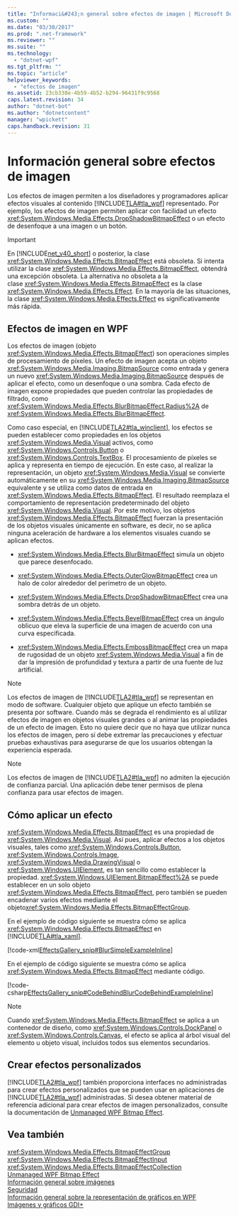 ```yaml
---
title: "Informaci&#243;n general sobre efectos de imagen | Microsoft Docs"
ms.custom: ""
ms.date: "03/30/2017"
ms.prod: ".net-framework"
ms.reviewer: ""
ms.suite: ""
ms.technology: 
  - "dotnet-wpf"
ms.tgt_pltfrm: ""
ms.topic: "article"
helpviewer_keywords: 
  - "efectos de imagen"
ms.assetid: 23cb338e-4b59-4b52-b294-96431f9c9568
caps.latest.revision: 34
author: "dotnet-bot"
ms.author: "dotnetcontent"
manager: "wpickett"
caps.handback.revision: 31
---
```

# Informaci&#243;n general sobre efectos de imagen
Los efectos de imagen permiten a los diseñadores y programadores aplicar efectos visuales al contenido [!INCLUDE[TLA#tla_wpf](../../../../includes/tlasharptla-wpf-md.md)] representado.  Por ejemplo, los efectos de imagen permiten aplicar con facilidad un efecto <xref:System.Windows.Media.Effects.DropShadowBitmapEffect> o un efecto de desenfoque a una imagen o un botón.  
  
> [!IMPORTANT]
>  En [!INCLUDE[net_v40_short](../../../../includes/net-v40-short-md.md)] o posterior, la clase <xref:System.Windows.Media.Effects.BitmapEffect> está obsoleta.  Si intenta utilizar la clase <xref:System.Windows.Media.Effects.BitmapEffect>, obtendrá una excepción obsoleta.  La alternativa no obsoleta a la clase <xref:System.Windows.Media.Effects.BitmapEffect> es la clase <xref:System.Windows.Media.Effects.Effect>.  En la mayoría de las situaciones, la clase <xref:System.Windows.Media.Effects.Effect> es significativamente más rápida.  
  
   
  
<a name="wpf_effects"></a>   
## Efectos de imagen en WPF  
 Los efectos de imagen \(objeto <xref:System.Windows.Media.Effects.BitmapEffect>\) son operaciones simples de procesamiento de píxeles.  Un efecto de imagen acepta un objeto <xref:System.Windows.Media.Imaging.BitmapSource> como entrada y genera un nuevo <xref:System.Windows.Media.Imaging.BitmapSource> después de aplicar el efecto, como un desenfoque o una sombra.  Cada efecto de imagen expone propiedades que pueden controlar las propiedades de filtrado, como <xref:System.Windows.Media.Effects.BlurBitmapEffect.Radius%2A> de <xref:System.Windows.Media.Effects.BlurBitmapEffect>.  
  
 Como caso especial, en [!INCLUDE[TLA2#tla_winclient](../../../../includes/tla2sharptla-winclient-md.md)], los efectos se pueden establecer como propiedades en los objetos <xref:System.Windows.Media.Visual> activos, como <xref:System.Windows.Controls.Button> o <xref:System.Windows.Controls.TextBox>.  El procesamiento de píxeles se aplica y representa en tiempo de ejecución.  En este caso, al realizar la representación, un objeto <xref:System.Windows.Media.Visual> se convierte automáticamente en su <xref:System.Windows.Media.Imaging.BitmapSource> equivalente y se utiliza como datos de entrada en <xref:System.Windows.Media.Effects.BitmapEffect>.  El resultado reemplaza el comportamiento de representación predeterminado del objeto <xref:System.Windows.Media.Visual>.  Por este motivo, los objetos <xref:System.Windows.Media.Effects.BitmapEffect> fuerzan la presentación de los objetos visuales únicamente en software, es decir,  no se aplica ninguna aceleración de hardware a los elementos visuales cuando se aplican efectos.  
  
-   <xref:System.Windows.Media.Effects.BlurBitmapEffect> simula un objeto que parece desenfocado.  
  
-   <xref:System.Windows.Media.Effects.OuterGlowBitmapEffect> crea un halo de color alrededor del perímetro de un objeto.  
  
-   <xref:System.Windows.Media.Effects.DropShadowBitmapEffect> crea una sombra detrás de un objeto.  
  
-   <xref:System.Windows.Media.Effects.BevelBitmapEffect> crea un ángulo oblicuo que eleva la superficie de una imagen de acuerdo con una curva especificada.  
  
-   <xref:System.Windows.Media.Effects.EmbossBitmapEffect> crea un mapa de rugosidad de un objeto <xref:System.Windows.Media.Visual> a fin de dar la impresión de profundidad y textura a partir de una fuente de luz artificial.  
  
> [!NOTE]
>  Los efectos de imagen de [!INCLUDE[TLA2#tla_wpf](../../../../includes/tla2sharptla-wpf-md.md)] se representan en modo de software.  Cualquier objeto que aplique un efecto también se presenta por software.  Cuando más se degrada el rendimiento es al utilizar efectos de imagen en objetos visuales grandes o al animar las propiedades de un efecto de imagen.  Esto no quiere decir que no haya que utilizar nunca los efectos de imagen, pero sí debe extremar las precauciones y efectuar pruebas exhaustivas para asegurarse de que los usuarios obtengan la experiencia esperada.  
  
> [!NOTE]
>  Los efectos de imagen de [!INCLUDE[TLA2#tla_wpf](../../../../includes/tla2sharptla-wpf-md.md)] no admiten la ejecución de confianza parcial.  Una aplicación debe tener permisos de plena confianza para usar efectos de imagen.  
  
<a name="applyeffects"></a>   
## Cómo aplicar un efecto  
 <xref:System.Windows.Media.Effects.BitmapEffect> es una propiedad de <xref:System.Windows.Media.Visual>.  Así pues, aplicar efectos a los objetos visuales, tales como <xref:System.Windows.Controls.Button>, <xref:System.Windows.Controls.Image>, <xref:System.Windows.Media.DrawingVisual> o <xref:System.Windows.UIElement>, es tan sencillo como establecer la propiedad.  <xref:System.Windows.UIElement.BitmapEffect%2A> se puede establecer en un solo objeto <xref:System.Windows.Media.Effects.BitmapEffect>, pero también se pueden encadenar varios efectos mediante el objeto<xref:System.Windows.Media.Effects.BitmapEffectGroup>.  
  
 En el ejemplo de código siguiente se muestra cómo se aplica <xref:System.Windows.Media.Effects.BitmapEffect> en [!INCLUDE[TLA#tla_xaml](../../../../includes/tlasharptla-xaml-md.md)].  
  
 [!code-xml[EffectsGallery_snip#BlurSimpleExampleInline](../../../../samples/snippets/csharp/VS_Snippets_Wpf/EffectsGallery_snip/CSharp/blursimpleexample.xaml#blursimpleexampleinline)]  
  
 En el ejemplo de código siguiente se muestra cómo se aplica <xref:System.Windows.Media.Effects.BitmapEffect> mediante código.  
  
 [!code-csharp[EffectsGallery_snip#CodeBehindBlurCodeBehindExampleInline](../../../../samples/snippets/csharp/VS_Snippets_Wpf/EffectsGallery_snip/CSharp/blurcodebehindexample.xaml.cs#codebehindblurcodebehindexampleinline)]  
  
> [!NOTE]
>  Cuando <xref:System.Windows.Media.Effects.BitmapEffect> se aplica a un contenedor de diseño, como <xref:System.Windows.Controls.DockPanel> o <xref:System.Windows.Controls.Canvas>, el efecto se aplica al árbol visual del elemento u objeto visual, incluidos todos sus elementos secundarios.  
  
<a name="customeffects"></a>   
## Crear efectos personalizados  
 [!INCLUDE[TLA2#tla_wpf](../../../../includes/tla2sharptla-wpf-md.md)] también proporciona interfaces no administradas para crear efectos personalizados que se pueden usar en aplicaciones de [!INCLUDE[TLA2#tla_wpf](../../../../includes/tla2sharptla-wpf-md.md)] administradas.  Si desea obtener material de referencia adicional para crear efectos de imagen personalizados, consulte la documentación de [Unmanaged WPF Bitmap Effect](_wibe_lh).  
  
## Vea también  
 <xref:System.Windows.Media.Effects.BitmapEffectGroup>   
 <xref:System.Windows.Media.Effects.BitmapEffectInput>   
 <xref:System.Windows.Media.Effects.BitmapEffectCollection>   
 [Unmanaged WPF Bitmap Effect](_wibe_lh)   
 [Información general sobre imágenes](../../../../docs/framework/wpf/graphics-multimedia/imaging-overview.md)   
 [Seguridad](../../../../docs/framework/wpf/security-wpf.md)   
 [Información general sobre la representación de gráficos en WPF](../../../../docs/framework/wpf/graphics-multimedia/wpf-graphics-rendering-overview.md)   
 [Imágenes y gráficos GDI\+](../../../../docs/framework/wpf/advanced/optimizing-performance-2d-graphics-and-imaging.md)